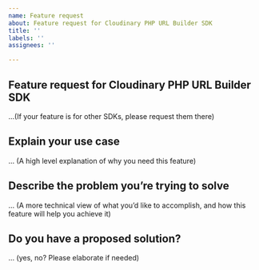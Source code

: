 ```yaml
---
name: Feature request
about: Feature request for Cloudinary PHP URL Builder SDK
title: ''
labels: ''
assignees: ''

---
```


## Feature request for Cloudinary PHP URL Builder SDK
…(If your feature is for other SDKs, please request them there)


## Explain your use case
… (A high level explanation of why you need this feature)

## Describe the problem you’re trying to solve
… (A more technical view of what you’d like to accomplish, and how this feature will help you achieve it)

## Do you have a proposed solution?
… (yes, no? Please elaborate if needed)
